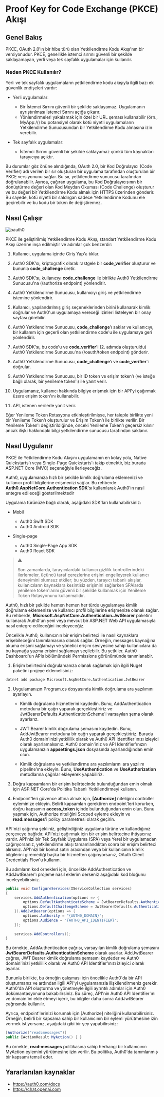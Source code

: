 # Proof Key for Code Exchange (PKCE) Akışı
## Genel Bakış
PKCE, OAuth 2.0'ın bir hibe türü olan Yetkilendirme Kodu Akışı'nın bir versiyonudur. PKCE, genellikle istemci sırrını güvenli bir şekilde saklayamayan, yerli veya tek sayfalık uygulamalar için kullanılır.

### Neden PKCE Kullanılır?

Yerli ve tek sayfalık uygulamaların yetkilendirme kodu akışıyla ilgili bazı ek güvenlik endişeleri vardır:

- Yerli uygulamalar:

    + Bir İstemci Sırrını güvenli bir şekilde saklayamaz. Uygulamanın ayrıştırılması İstemci Sırrını açığa çıkarır.
    + Yönlendirmeleri yakalamak için özel bir URL şeması kullanabilir (örn., MyApp://) bu potansiyel olarak kötü niyetli uygulamaların Yetkilendirme Sunucusundan bir Yetkilendirme Kodu almasına izin verebilir.

- Tek sayfalık uygulamalar:

    + İstemci Sırrını güvenli bir şekilde saklayamaz çünkü tüm kaynakları tarayıcıya açıktır.

Bu durumlar göz önüne alındığında, OAuth 2.0, bir Kod Doğrulayıcı (Code Verifier) adı verilen bir sır oluşturan bir uygulama tarafından oluşturulan bir PKCE versiyonunu sağlar. Bu sır, yetkilendirme sunucusu tarafından doğrulanabilir. Ayrıca, çağıran uygulama, bu Kod Doğrulayıcısının bir dönüştürme değeri olan Kod Meydan Okuması (Code Challenge) oluşturur ve bu değeri bir Yetkilendirme Kodu almak için HTTPS üzerinden gönderir. Bu sayede, kötü niyetli bir saldırgan sadece Yetkilendirme Kodunu ele geçirebilir ve bu kodu bir token ile değiştiremez.

## Nasıl Çalışır

![oauth0](https://images.ctfassets.net/cdy7uua7fh8z/3pstjSYx3YNSiJQnwKZvm5/33c941faf2e0c434a9ab1f0f3a06e13a/auth-sequence-auth-code-pkce.png "Auth0 akışı")

PKCE ile geliştirilmiş Yetkilendirme Kodu Akışı, standart Yetkilendirme Kodu Akışı üzerine inşa edilmiştir ve adımlar çok benzerdir:

1. Kullanıcı, uygulama içinde Giriş Yap'a tıklar.

2. Auth0 SDK'sı, kriptografik olarak rastgele bir **code_verifier** oluşturur ve bununla **code_challenge** üretir.

3. Auth0 SDK'sı, kullanıcıyı **code_challenge** ile birlikte Auth0 Yetkilendirme Sunucusu'na (/authorize endpoint) yönlendirir.

4. Auth0 Yetkilendirme Sunucusu, kullanıcıyı giriş ve yetkilendirme istemine yönlendirir.

5. Kullanıcı, yapılandırılmış giriş seçeneklerinden birini kullanarak kimlik doğrular ve Auth0'un uygulamaya vereceği izinleri listeleyen bir onay sayfası görebilir.

6. Auth0 Yetkilendirme Sunucusu, **code_challenge**'ı saklar ve kullanıcıyı, bir kullanım için geçerli olan yetkilendirme code'u ile uygulamaya geri yönlendirir.

7. Auth0 SDK'sı, bu code'u ve **code_verifier**'i (2. adımda oluşturuldu) Auth0 Yetkilendirme Sunucusu'na (/oauth/token endpoint) gönderir.

8. Auth0 Yetkilendirme Sunucusu, **code_challenge**'ı ve **code_verifier**'i doğrular.

9. Auth0 Yetkilendirme Sunucusu, bir ID token ve erişim token'ı (ve isteğe bağlı olarak, bir yenileme token'ı) ile yanıt verir.

10. Uygulamanız, kullanıcı hakkında bilgiye erişmek için bir API'yi çağırmak üzere erişim token'ını kullanabilir.

11. API, istenen verilerle yanıt verir.

Eğer Yenileme Token Rotasyonu etkinleştirilmişse, her taleple birlikte yeni bir Yenileme Token'ı oluşturulur ve Erişim Token'ı ile birlikte verilir. Bir Yenileme Token'ı değiştirildiğinde, önceki Yenileme Token'ı geçersiz kılınır ancak ilişki hakkındaki bilgi yetkilendirme sunucusu tarafından saklanır.

## Nasıl Uygulanır
PKCE ile Yetkilendirme Kodu Akışını uygulamanın en kolay yolu, Native Quickstarts'ı veya Single-Page Quickstarts'ı takip etmektir, biz burada ASP.NET Core (MVC) seçeneğiyle ilerleyeceğiz.

Auth0, uygulamanıza hızlı bir şekilde kimlik doğrulama eklemenizi ve kullanıcı profil bilgilerine erişmenizi sağlar. Bu rehberde **Auth0.AspNetCore.Authentication SDK**'sı kullanılarak Auth0'ın nasıl entegre edileceği gösterilmektedir

Uygulama türünüze bağlı olarak, aşağıdaki SDK'ları kullanabilirsiniz:

- Mobil
    - Auth0 Swift SDK
    - Auth0 Android SDK

- Single-page
    - Auth0 Single-Page App SDK
    - Auth0 React SDK


> **⚠️**
>
> Son zamanlarda, tarayıcılardaki kullanıcı gizlilik kontrollerindeki ilerlemeler, üçüncü taraf çerezlerine erişimi engelleyerek kullanıcı deneyimini olumsuz etkiler; bu yüzden, tarayıcı tabanlı akışlar, kullanıcıların kaynaklara kesintisiz erişimini sağlarken SPAlarda yenileme token'larını güvenli bir şekilde kullanmak için Yenileme Token Rotasyonunu kullanmalıdır.


Auth0, hızlı bir şekilde hemen hemen her türde uygulamaya kimlik doğrulama eklemenize ve kullanıcı profil bilgilerine erişmenize olanak sağlar. Bu rehberde, **Microsoft.AspNetCore.Authentication.JwtBearer** paketini kullanarak Auth0'un yeni veya mevcut bir ASP.NET Web API uygulamasıyla nasıl entegre edileceğini inceleyeceğiz​.

Öncelikle Auth0, kullanıcının bir erişim belirteci ile nasıl kaynaklara erişebileceğini tanımlamasına olanak sağlar. Örneğin, messages kaynağına okuma erişimi sağlamayı ve yönetici erişim seviyesine sahip kullanıcılara da bu kaynağa yazma erişimi sağlamayı seçilebilir. Bu yetkiler, Auth0 Dashboard'un APIs bölümündeki Permissions görünümünde tanımlanabir.


1. Erişim belirtecini doğrulamanıza olanak sağlamak için ilgili Nuget paketini projeye eklemelisiniz:

```bash
dotnet add package Microsoft.AspNetCore.Authentication.JwtBearer
```

2. Uygulamanızın Program.cs dosyasında kimlik doğrulama ara yazılımını ayarlayın.

    - Kimlik doğrulama hizmetlerini kaydedin. Bunu, AddAuthentication metoduna bir çağrı yaparak gerçekleştiririz ve JwtBearerDefaults.AuthenticationScheme'i varsayılan şema olarak ayarlarız.

    - JWT Bearer kimlik doğrulama şemasını kaydedin. Bunu, AddJwtBearer metoduna bir çağrı yaparak gerçekleştiririz. Burada Auth0 domain'inizi yetkililik olarak ve Auth0 API Identifier'ınızı izleyici olarak ayarlamalısınız. Auth0 domain'iniz ve API Identifier'ınızın uygulamanızın **appsettings.json** dosyasında ayarlandığından emin olun.

    - Kimlik doğrulama ve yetkilendirme ara yazılımlarını ara yazılım pipeline'ına ekleyin. Bunu, **UseAuthentication** ve **UseAuthorization** metodlarına çağrılar ekleyerek yapabiliriz.

3. Doğru kapsamların bir erişim belirtecinde bulunduğundan emin olmak için ASP.NET Core'da Politika Tabanlı Yetkilendirmeyi kullanın.

4. Endpoint'leri güvence altına almak için, **[Authorize]** niteliğini controller eyleminize ekleyin. Belirli kapsamları gerektiren endpoint'leri korurken, doğru kapsamın **access_token** içinde bulunduğundan emin olun. Bunu yapmak için, Authorize niteliğini Scoped eyleme ekleyin ve **read:messages**'i policy parametresi olarak geçirin.

API'nizi çağırma şekliniz, geliştirdiğiniz uygulama türüne ve kullandığınız çerçeveye bağlıdır. API'nizi çağırmak için bir erişim belirtecine ihtiyacınız vardır. API'nizi bir Tek Sayfalık Uygulama (SPA) veya Yerel bir uygulamadan çağırıyorsanız, yetkilendirme akışı tamamlandıktan sonra bir erişim belirteci alırsınız. API'nizi bir komut satırı aracından veya bir kullanıcının kimlik bilgilerini giremediği başka bir hizmetten çağırıyorsanız, OAuth Client Credentials Flow'u kullanın.

Bu adımların kod örnekleri için, öncelikle AddAuthentication ve AddJwtBearer'ı projeme nasıl eklerim derseniz aşağıdaki kod bloğunu inceleyebilirsiniz.

```csharp
public void ConfigureServices(IServiceCollection services)
{
    services.AddAuthentication(options => {
        options.DefaultAuthenticateScheme = JwtBearerDefaults.AuthenticationScheme;
        options.DefaultChallengeScheme = JwtBearerDefaults.AuthenticationScheme;
    }).AddJwtBearer(options => {
        options.Authority = "{AUTH0_DOMAIN}";
        options.Audience = "{AUTH0_API_IDENTIFIER}";
    });
    
    services.AddControllers();
}
```

Bu örnekte, AddAuthentication çağrısı, varsayılan kimlik doğrulama şemasını **JwtBearerDefaults.AuthenticationScheme** olarak ayarlar. AddJwtBearer çağrısı, JWT Bearer kimlik doğrulama şemasını kaydeder ve Auth0 domain'inizi yetkililik olarak ve Auth0 API Identifier'ınızı izleyici olarak ayarlar.

Bununla birlikte, bu örneğin çalışması için öncelikle Auth0'da bir API oluşturmanız ve ardından ilgili API'yi uygulamanızla ilişkilendirmeniz gerekir. Auth0'da API oluşturma ve yönetmeyle ilgili ayrıntılı adımlar için Auth0 dokümantasyonuna bakabilirsiniz. Bu süreç, API'nin Auth0 API Identifier'ını ve domain'ini elde etmeyi içerir, bu bilgiler daha sonra AddJwtBearer çağrısında kullanılır.

Ayrıca, endpoint'lerinizi korumak için [Authorize] niteliğini kullanabilirsiniz. Örneğin, belirli bir kapsama sahip bir kullanıcının bir eylemi yürütmesine izin vermek istiyorsanız, aşağıdaki gibi bir şey yapabilirsiniz:

```csharp
[Authorize("read:messages")]
public IActionResult MyAction() { }
```

Bu örnekte, **read:messages** politikasına sahip herhangi bir kullanıcının MyAction eylemini yürütmesine izin verilir. Bu politika, Auth0'da tanımlanmış bir kapsamı temsil eder.

## Yararlanılan kaynaklar
- https://auth0.com/docs
- https://chat.openai.com